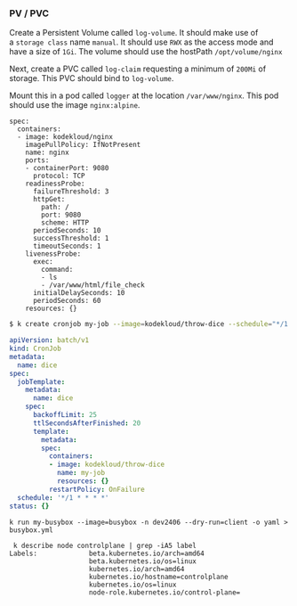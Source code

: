 ### PV / PVC 

Create a Persistent Volume called `log-volume`. It should make use of a `storage class` name `manual`. It should use `RWX` as the access mode and have a size of `1Gi`. The volume should use the hostPath `/opt/volume/nginx`  

Next, create a PVC called `log-claim` requesting a minimum of `200Mi` of storage. This PVC should bind to `log-volume`.  

Mount this in a pod called `logger` at the location `/var/www/nginx`. This pod should use the image `nginx:alpine`.




```
spec:
  containers:
  - image: kodekloud/nginx
    imagePullPolicy: IfNotPresent
    name: nginx
    ports:
    - containerPort: 9080
      protocol: TCP
    readinessProbe:
      failureThreshold: 3
      httpGet:
        path: /
        port: 9080
        scheme: HTTP
      periodSeconds: 10
      successThreshold: 1
      timeoutSeconds: 1
    livenessProbe:
      exec:
        command:
        - ls
        - /var/www/html/file_check
      initialDelaySeconds: 10
      periodSeconds: 60
    resources: {}
```


```sh
$ k create cronjob my-job --image=kodekloud/throw-dice --schedule="*/1 * * * *" --dry-run=client -o yaml > dice-cronjob.yml
```

```yml
apiVersion: batch/v1
kind: CronJob
metadata:
  name: dice
spec:
  jobTemplate:
    metadata:
      name: dice
    spec:
      backoffLimit: 25
      ttlSecondsAfterFinished: 20
      template:
        metadata:
        spec:
          containers:
          - image: kodekloud/throw-dice
            name: my-job
            resources: {}
          restartPolicy: OnFailure
  schedule: '*/1 * * * *'
status: {}
```

```
k run my-busybox --image=busybox -n dev2406 --dry-run=client -o yaml > busybox.yml
```

```
 k describe node controlplane | grep -iA5 label
Labels:             beta.kubernetes.io/arch=amd64
                    beta.kubernetes.io/os=linux
                    kubernetes.io/arch=amd64
                    kubernetes.io/hostname=controlplane
                    kubernetes.io/os=linux
                    node-role.kubernetes.io/control-plane=
```
